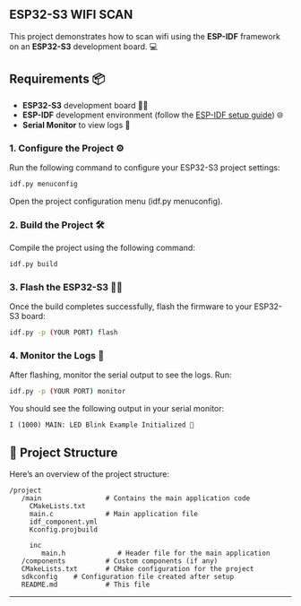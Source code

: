 ## ESP32-S3 WIFI SCAN 


This project demonstrates how to scan wifi using the **ESP-IDF** framework on an **ESP32-S3** development board. 💻


## Requirements 📦

- **ESP32-S3** development board 🧑‍💻
- **ESP-IDF** development environment (follow the [ESP-IDF setup guide](https://docs.espressif.com/projects/esp-idf/en/latest/get-started/)) 🌐
- **Serial Monitor** to view logs 📲

### 1. Configure the Project ⚙️

Run the following command to configure your ESP32-S3 project settings:

```bash
idf.py menuconfig
```

Open the project configuration menu (idf.py menuconfig).


### 2. Build the Project 🛠️

Compile the project using the following command:

```bash
idf.py build
```

### 3. Flash the ESP32-S3 🦸‍♂️

Once the build completes successfully, flash the firmware to your ESP32-S3 board:

```bash
idf.py -p (YOUR PORT) flash
```

### 4. Monitor the Logs 📡

After flashing, monitor the serial output to see the logs. Run:

```bash
idf.py -p (YOUR PORT) monitor
```

You should see the following output in your serial monitor:

```
I (1000) MAIN: LED Blink Example Initialized 🚀
```

## 📜 Project Structure

Here’s an overview of the project structure:

```
/project
   /main                # Contains the main application code
     CMakeLists.txt
     main.c             # Main application file
     idf_component.yml
     Kconfig.projbuild

     inc
        main.h             # Header file for the main application
   /components          # Custom components (if any)
   CMakeLists.txt       # CMake configuration for the project
   sdkconfig    # Configuration file created after setup
   README.md            # This file
```
---


